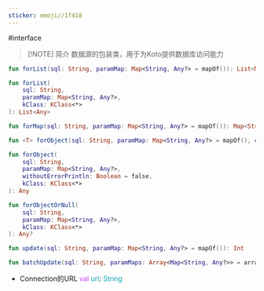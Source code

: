 ```yaml
---
sticker: emoji//1f418
---
```

#interface

> [!NOTE] 简介
> 数据源的包装类，用于为Koto提供数据库访问能力

```kotlin file:通过传入的sql和Map查询数据列表
fun forList(sql: String, paramMap: Map<String, Any?> = mapOf()): List<Map<String, Any>>  

fun forList(
	sql: String,
	paramMap: Map<String, Any?>,
	kClass: KClass<*>
): List<Any>
```

```kotlin file:通过传入的sql和Map查询行数据
fun forMap(sql: String, paramMap: Map<String, Any?> = mapOf()): Map<String, Any>?  
```

```kotlin file:通过传入的sql和Map查询单行数据(支持类型解析)
fun <T> forObject(sql: String, paramMap: Map<String, Any?> = mapOf(), clazz: Class<T>): T?  

fun forObject(
	sql: String,
	paramMap: Map<String, Any?>,
	withoutErrorPrintln: Boolean = false,
	kClass: KClass<*>
): Any

fun forObjectOrNull(
	sql: String,
	paramMap: Map<String, Any?>,
	kClass: KClass<*>
): Any?
```

```kotlin file:根据传入的sql和Map更新数据行
fun update(sql: String, paramMap: Map<String, Any?> = mapOf()): Int
```

  ```kotlin file:根据传入的sql和Map批量执行更新数据行
fun batchUpdate(sql: String, paramMaps: Array<Map<String, Any?>> = arrayOf()): IntArray 
  ```

- Connection的URL
<span style="color:#c73ef9">val</span> <span style="color:#0ca9ac">url</span>: <span style="color:#0ca9ac">String</span>